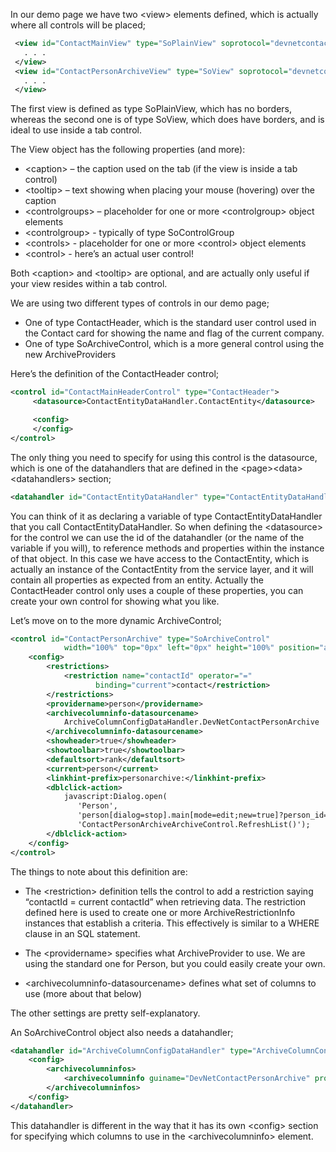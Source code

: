 <properties date="2016-06-24"
SortOrder="51"
/>

In our demo page we have two &lt;view&gt; elements defined, which is actually where all controls will be placed;

```xml
 <view id="ContactMainView" type="SoPlainView" soprotocol="devnetcontactmain" current="contact">
   . . .
 </view>
 <view id="ContactPersonArchiveView" type="SoView" soprotocol="devnetcontactpersons" >
   . . .
 </view>
```



The first view is defined as type SoPlainView, which has no borders, whereas the second one is of type SoView, which does have borders, and is ideal to use inside a tab control.

The View object has the following properties (and more):

* &lt;caption&gt; – the caption used on the tab (if the view is inside a tab control)
* &lt;tooltip&gt; – text showing when placing your mouse (hovering) over the caption
* &lt;controlgroups&gt; – placeholder for one or more &lt;controlgroup&gt; object elements
* &lt;controlgroup&gt; - typically of type SoControlGroup
* &lt;controls&gt; - placeholder for one or more &lt;control&gt; object elements
* &lt;control&gt; - here’s an actual user control!

Both &lt;caption&gt; and &lt;tooltip&gt; are optional, and are actually only useful if your view resides within a tab control.

We are using two different types of controls in our demo page;

* One of type ContactHeader, which is the standard user control used in the Contact card for showing the name and flag of the current company.
* One of type SoArchiveControl, which is a more general control using the new ArchiveProviders

Here’s the definition of the ContactHeader control;

```xml
<control id="ContactMainHeaderControl" type="ContactHeader">
     <datasource>ContactEntityDataHandler.ContactEntity</datasource>

     <config>
     </config>
</control>
```

The only thing you need to specify for using this control is the datasource, which is one of the datahandlers that are defined in the &lt;page&gt;&lt;data&gt;&lt;datahandlers&gt; section;

```xml
<datahandler id="ContactEntityDataHandler" type="ContactEntityDataHandler"></datahandler>
```

You can think of it as declaring a variable of type ContactEntityDataHandler that you call ContactEntityDataHandler. So when defining the &lt;datasource&gt; for the control we can use the id of the datahandler (or the name of the variable if you will), to reference methods and properties within the instance of that object. In this case we have access to the ContactEntity, which is actually an instance of the ContactEntity from the service layer, and it will contain all properties as expected from an entity. Actually the ContactHeader control only uses a couple of these properties, you can create your own control for showing what you like.

Let’s move on to the more dynamic ArchiveControl;

```xml
<control id="ContactPersonArchive" type="SoArchiveControl"
            width="100%" top="0px" left="0px" height="100%" position="absolute" >
    <config>
        <restrictions>
            <restriction name="contactId" operator="="
                   binding="current">contact</restriction>
        </restrictions>
        <providername>person</providername>
        <archivecolumninfo-datasourcename>
            ArchiveColumnConfigDataHandler.DevNetContactPersonArchive
        </archivecolumninfo-datasourcename>
        <showheader>true</showheader>
        <showtoolbar>true</showtoolbar>
        <defaultsort>rank</defaultsort>
        <current>person</current>
        <linkhint-prefix>personarchive:</linkhint-prefix>
        <dblclick-action>
            javascript:Dialog.open(
               'Person',
               'person[dialog=stop].main[mode=edit;new=true]?person_id=0',
               'ContactPersonArchiveArchiveControl.RefreshList()');
        </dblclick-action>
    </config>
</control>
```

The things to note about this definition are:

* The &lt;restriction&gt; definition tells the control to add a restriction saying “contactId = current contactId” when retrieving data. The restriction defined here is used to create one or more ArchiveRestrictionInfo instances that establish a criteria. This effectively is similar to a WHERE clause in an SQL statement.

* The &lt;providername&gt; specifies what ArchiveProvider to use. We are using the standard one for Person, but you could easily create your own.

* &lt;archivecolumninfo-datasourcename&gt; defines what set of columns to use (more about that below)

The other settings are pretty self-explanatory.

An SoArchiveControl object also needs a datahandler;

```xml
<datahandler id="ArchiveColumnConfigDataHandler" type="ArchiveColumnConfigDataHandler">
    <config>
        <archivecolumninfos>
            <archivecolumninfo guiname="DevNetContactPersonArchive" providername="person"/>
        </archivecolumninfos>
    </config>
</datahandler>
```

This datahandler is different in the way that it has its own &lt;config&gt; section for specifying which columns to use in the &lt;archivecolumninfo&gt; element.
